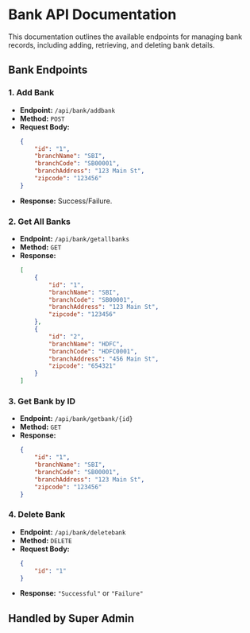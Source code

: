 
# Bank API Documentation

This documentation outlines the available endpoints for managing bank records, including adding, retrieving, and deleting bank details.

## Bank Endpoints

### 1. Add Bank
- **Endpoint:** `/api/bank/addbank`
- **Method:** `POST`
- **Request Body:**
    ```json
    {
        "id": "1",
        "branchName": "SBI",
        "branchCode": "SB00001",
        "branchAddress": "123 Main St",
        "zipcode": "123456"
    }
    ```
- **Response:** Success/Failure.

### 2. Get All Banks
- **Endpoint:** `/api/bank/getallbanks`
- **Method:** `GET`
- **Response:**
    ```json
    [
        {
            "id": "1",
            "branchName": "SBI",
            "branchCode": "SB00001",
            "branchAddress": "123 Main St",
            "zipcode": "123456"
        },
        {
            "id": "2",
            "branchName": "HDFC",
            "branchCode": "HDFC0001",
            "branchAddress": "456 Main St",
            "zipcode": "654321"
        }
    ]
    ```

### 3. Get Bank by ID
- **Endpoint:** `/api/bank/getbank/{id}`
- **Method:** `GET`
- **Response:**
    ```json
    {
        "id": "1",
        "branchName": "SBI",
        "branchCode": "SB00001",
        "branchAddress": "123 Main St",
        "zipcode": "123456"
    }
    ```

### 4. Delete Bank
- **Endpoint:** `/api/bank/deletebank`
- **Method:** `DELETE`
- **Request Body:**
    ```json
    {
        "id": "1"
    }
    ```
- **Response:** `"Successful"` or `"Failure"`


## **Handled by Super Admin**
